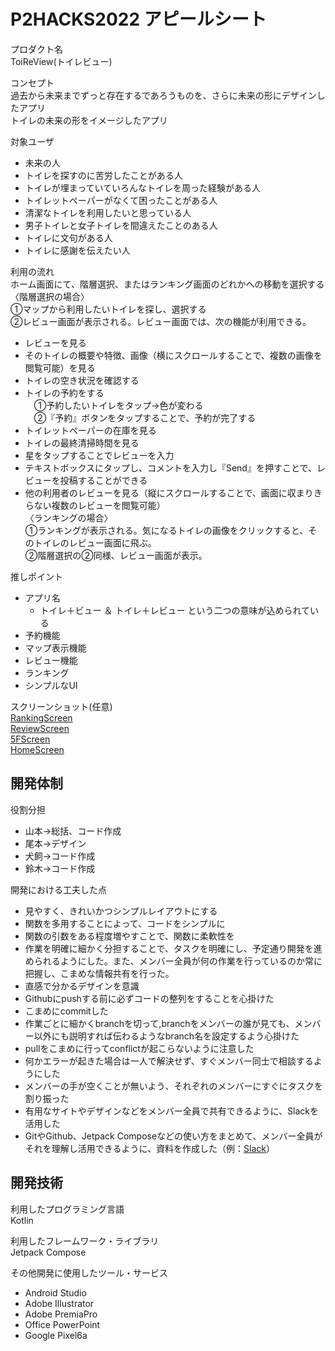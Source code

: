 # P2HACKS2022 アピールシート

プロダクト名  
ToiReView(トイレビュー)

コンセプト  
過去から未来までずっと存在するであろうものを、さらに未来の形にデザインしたアプリ  
トイレの未来の形をイメージしたアプリ  

対象ユーザ  
- 未来の人  
- トイレを探すのに苦労したことがある人  
- トイレが埋まっていていろんなトイレを周った経験がある人  
- トイレットペーパーがなくて困ったことがある人  
- 清潔なトイレを利用したいと思っている人  
- 男子トイレと女子トイレを間違えたことのある人
- トイレに文句がある人
- トイレに感謝を伝えたい人

利用の流れ  
ホーム画面にて、階層選択、またはランキング画面のどれかへの移動を選択する  
〈階層選択の場合〉  
①マップから利用したいトイレを探し、選択する  
②レビュー画面が表示される。レビュー画面では、次の機能が利用できる。  
- レビューを見る  
- そのトイレの概要や特徴、画像（横にスクロールすることで、複数の画像を閲覧可能）を見る  
- トイレの空き状況を確認する  
- トイレの予約をする  
　①予約したいトイレをタップ→色が変わる  
　②『予約』ボタンをタップすることで、予約が完了する  
- トイレットペーパーの在庫を見る  
- トイレの最終清掃時間を見る  
- 星をタップすることでレビューを入力  
- テキストボックスにタップし、コメントを入力し『Send』を押すことで、レビューを投稿することができる
- 他の利用者のレビューを見る（縦にスクロールすることで、画面に収まりきらない複数のレビューを閲覧可能）  
〈ランキングの場合〉  
①ランキングが表示される。気になるトイレの画像をクリックすると、そのトイレのレビュー画面に飛ぶ。  
②階層選択の②同様、レビュー画面が表示。  

推しポイント  
- アプリ名
  - トイレ＋ビュー ＆ トイレ＋レビュー という二つの意味が込められている
- 予約機能  
- マップ表示機能  
- レビュー機能  
- ランキング  
- シンプルなUI

スクリーンショット(任意)  
[RankingScreen](https://user-images.githubusercontent.com/120159025/208278013-0f82cedc-e5dd-4680-9423-45612593496d.png)  
[ReviewScreen](https://user-images.githubusercontent.com/120159025/208278049-694ef2cf-6511-40d7-803c-10a7b4a9ac76.png)  
[5FScreen](https://user-images.githubusercontent.com/120159025/208278059-e1ae4554-9075-4886-8b1b-9cad5eeb7928.png)  
[HomeScreen](https://user-images.githubusercontent.com/120159025/208278063-24f2201b-915d-4821-935f-79729c5e9ca8.png)


## 開発体制  

役割分担  
- 山本→総括、コード作成  
- 尾本→デザイン  
- 犬飼→コード作成  
- 鈴木→コード作成  

開発における工夫した点  
- 見やすく、きれいかつシンプルレイアウトにする  
- 関数を多用することによって、コードをシンプルに  
- 関数の引数をある程度増やすことで、関数に柔軟性を  
- 作業を明確に細かく分担することで、タスクを明確にし、予定通り開発を進められるようにした。また、メンバー全員が何の作業を行っているのか常に把握し、こまめな情報共有を行った。  
- 直感で分かるデザインを意識  
- Githubにpushする前に必ずコードの整列をすることを心掛けた  
- こまめにcommitした
- 作業ごとに細かくbranchを切って,branchをメンバーの誰が見ても、メンバー以外にも説明すれば伝わるようなbranch名を設定するよう心掛けた
- pullをこまめに行ってconflictが起こらないように注意した
- 何かエラーが起きた場合は一人で解決せず、すぐメンバー同士で相談するようにした
- メンバーの手が空くことが無いよう、それぞれのメンバーにすぐにタスクを割り振った
- 有用なサイトやデザインなどをメンバー全員で共有できるように、Slackを活用した
- GitやGithub、Jetpack Composeなどの使い方をまとめて、メンバー全員がそれを理解し活用できるように、資料を作成した（例：[Slack](https://p2hacks2022.slack.com/archives/C04CLFT2ERM/p1671265108270119)）

## 開発技術  

利用したプログラミング言語  
Kotlin  

利用したフレームワーク・ライブラリ  
Jetpack Compose  

その他開発に使用したツール・サービス  
- Android Studio  
- Adobe Illustrator  
- Adobe PremiaPro
- Office PowerPoint  
- Google Pixel6a  
